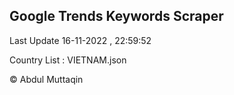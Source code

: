 

## Google Trends Keywords Scraper 
 
Last Update 16-11-2022 , 22:59:52

Country List :
VIETNAM.json



© Abdul Muttaqin 
